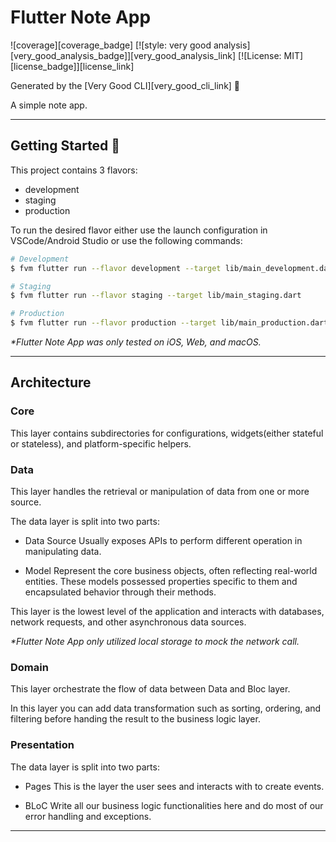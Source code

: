 # Flutter Note App

![coverage][coverage_badge]
[![style: very good analysis][very_good_analysis_badge]][very_good_analysis_link]
[![License: MIT][license_badge]][license_link]

Generated by the [Very Good CLI][very_good_cli_link] 🤖

A simple note app.

---

## Getting Started 🚀

This project contains 3 flavors:

- development
- staging
- production

To run the desired flavor either use the launch configuration in VSCode/Android Studio or use the following commands:

```sh
# Development
$ fvm flutter run --flavor development --target lib/main_development.dart

# Staging
$ fvm flutter run --flavor staging --target lib/main_staging.dart

# Production
$ fvm flutter run --flavor production --target lib/main_production.dart
```

_\*Flutter Note App was only tested on iOS, Web, and macOS._

---

## Architecture

### Core
This layer contains subdirectories for configurations, widgets(either stateful or stateless), and platform-specific helpers. 

### Data 
This layer handles the retrieval or manipulation of data from one or more source.


The data layer is split into two parts:
 - Data Source
    Usually exposes APIs to perform different operation in manipulating data.
    
 - Model
    Represent the core business objects, often reflecting real-world entities. These models possessed properties specific to them and encapsulated behavior through their methods.

This layer is the lowest level of the application and interacts with databases, network requests, and other asynchronous data sources.

_\*Flutter Note App only utilized local storage to mock the network call._

### Domain 
This layer orchestrate the flow of data between Data and Bloc layer.

In this layer you can add data transformation such as sorting, ordering, and filtering before handing the result to the business logic layer.

### Presentation 
The data layer is split into two parts:

 - Pages
    This is the layer the user sees and interacts with to create events.

 - BLoC
    Write all our business logic functionalities here and do most of our error handling and exceptions. 
---
